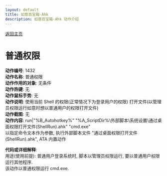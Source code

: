 ```yaml
---
layout: default
title: 如意百宝箱-Ahk
description: 如意百宝箱-Ahk 动作介绍
---
```

<link rel="stylesheet" href="../actions/css/atom-one-light.min.css">
<script src="../actions/js/highlight.min.js"></script>
<script>hljs.highlightAll();</script>

[返回主页](../index.md)

# [](#header-2) 普通权限

**动作编号**: 1432  
**动作名称**: 普通权限  
**动作作用的对象**: 无条件  
**动作热键**: 无  
**动作鼠标手势**: 无  
**动作说明**: 使用当前 Shell 的权限(正常情况下为登录用户的权限) 打开文件(以管理员权限运行如意时想以普通用户的权限打开文件)  
**动作截图**: 无  
**动作内容**: run|"%B_Autohotkey%" "%A_ScriptDir%\外部脚本\系统设置\通过桌面权限打开文件(ShellRun).ahk"  "cmd.exe"  
以指定命令文本作为参数, 执行外部脚本文件 "通过桌面权限打开文件(ShellRun).ahk", ATA 内置动作  

**代码或详细解释**:  
用途(使用前提): 普通用户登录系统时, 脚本以管理员权限运行, 要以普通用户权限运行其他程序.  
该动作以普通权限运行 cmd.exe.  